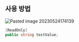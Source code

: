 ## 사용 방법

![Pasted image 20230524174139](https://github.com/netter36/UnityUtilities/assets/21096117/27237b56-5259-4820-aa6a-4e6429673357)

```c#
[ReadOnly]  
public string testValue;
```
